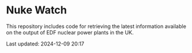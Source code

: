 # Nuke Watch

This repository includes code for retrieving the latest information available on the output of EDF nuclear power plants in the UK.

Last updated: 2024-12-09 20:17
